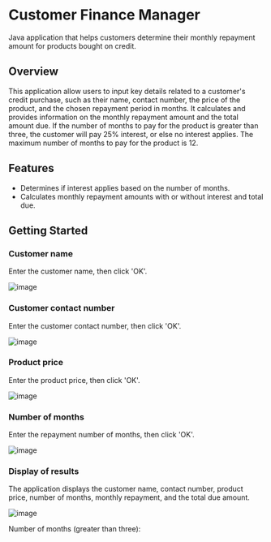 # Customer Finance Manager
Java application that helps customers determine their monthly repayment amount for products bought on credit.

## Overview
This application allow users to input key details related to a customer's credit purchase, such as their name, contact number, the price of the product, and the chosen repayment period in months. It calculates and provides information on the monthly repayment amount and the total amount due. If the number of months to pay for the product is greater than three, the customer will pay 25% interest, or else no interest applies. The maximum number of months to pay for the product is 12.

## Features
- Determines if interest applies based on the number of months.
- Calculates monthly repayment amounts with or without interest and total due.

## Getting Started

### Customer name
Enter the customer name, then click 'OK'.

![image](https://github.com/basgbasg/test/assets/133644970/03049a55-f73e-4777-9841-8cbe31f5fc16)


### Customer contact number
Enter the customer contact number, then click 'OK'.

![image](https://github.com/basgbasg/test/assets/133644970/206fc7f8-5c3c-48ee-a7fe-b9ae23e955b8)


### Product price
Enter the product price, then click 'OK'.

![image](https://github.com/basgbasg/test/assets/133644970/453b3bcf-0510-40c1-900b-33683df4810a)

### Number of months
Enter the repayment number of months, then click 'OK'.

![image](https://github.com/basgbasg/test/assets/133644970/cc364e2f-ff46-4b10-8f38-a248409de818)

### Display of results
The application displays the customer name, contact number, product price, number of months, monthly repayment, and the total due amount.

![image](https://github.com/basgbasg/test/assets/133644970/e9cb11f3-ee0f-41df-bdc1-757a28448fc0)

Number of months (greater than three):


